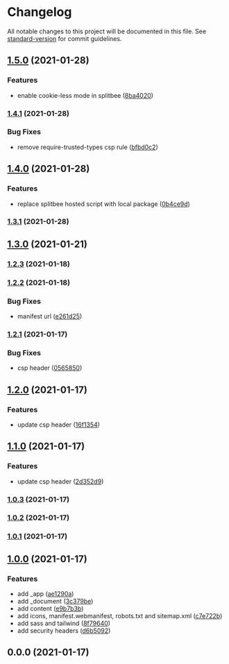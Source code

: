 # Changelog

All notable changes to this project will be documented in this file. See [standard-version](https://github.com/conventional-changelog/standard-version) for commit guidelines.

## [1.5.0](https://github.com/karmasakshi/uma-goyal/compare/v1.4.1...v1.5.0) (2021-01-28)


### Features

* enable cookie-less mode in splitbee ([8ba4020](https://github.com/karmasakshi/uma-goyal/commit/8ba4020dceb1a083e426129112f7e3eff959f0aa))

### [1.4.1](https://github.com/karmasakshi/uma-goyal/compare/v1.4.0...v1.4.1) (2021-01-28)


### Bug Fixes

* remove require-trusted-types csp rule ([bfbd0c2](https://github.com/karmasakshi/uma-goyal/commit/bfbd0c24de5d0aca0a13239535f5dbf8d381971c))

## [1.4.0](https://github.com/karmasakshi/uma-goyal/compare/v1.3.1...v1.4.0) (2021-01-28)


### Features

* replace splitbee hosted script with local package ([0b4ce9d](https://github.com/karmasakshi/uma-goyal/commit/0b4ce9d5137affa9b6c257f65be416606ca6700d))

### [1.3.1](https://github.com/karmasakshi/uma-goyal/compare/v1.3.0...v1.3.1) (2021-01-28)

## [1.3.0](https://github.com/karmasakshi/uma-goyal/compare/v1.2.3...v1.3.0) (2021-01-21)

### [1.2.3](https://github.com/karmasakshi/uma-goyal/compare/v1.2.2...v1.2.3) (2021-01-18)

### [1.2.2](https://github.com/karmasakshi/uma-goyal/compare/v1.2.1...v1.2.2) (2021-01-18)


### Bug Fixes

* manifest url ([e261d25](https://github.com/karmasakshi/uma-goyal/commit/e261d25adcd6a99fcc03bf207ffc5c1d494a48cc))

### [1.2.1](https://github.com/karmasakshi/uma-goyal/compare/v1.2.0...v1.2.1) (2021-01-17)


### Bug Fixes

* csp header ([0565850](https://github.com/karmasakshi/uma-goyal/commit/0565850505058d2ea989bbb08bb444f91b600733))

## [1.2.0](https://github.com/karmasakshi/uma-goyal/compare/v1.1.0...v1.2.0) (2021-01-17)


### Features

* update csp header ([16f1354](https://github.com/karmasakshi/uma-goyal/commit/16f1354809d51333c93f688dcd3b2357b911ef92))

## [1.1.0](https://github.com/karmasakshi/uma-goyal/compare/v1.0.3...v1.1.0) (2021-01-17)


### Features

* update csp header ([2d352d9](https://github.com/karmasakshi/uma-goyal/commit/2d352d940359701bd55b337d816633db1b3b5b2b))

### [1.0.3](https://github.com/karmasakshi/uma-goyal/compare/v1.0.2...v1.0.3) (2021-01-17)

### [1.0.2](https://github.com/karmasakshi/uma-goyal/compare/v1.0.1...v1.0.2) (2021-01-17)

### [1.0.1](https://github.com/karmasakshi/uma-goyal/compare/v1.0.0...v1.0.1) (2021-01-17)

## [1.0.0](https://github.com/karmasakshi/uma-goyal/compare/v0.0.0...v1.0.0) (2021-01-17)


### Features

* add _app ([ae1290a](https://github.com/karmasakshi/uma-goyal/commit/ae1290a02b34a4cf6b9e1fd2aa838926d507f54c))
* add _document ([3c379be](https://github.com/karmasakshi/uma-goyal/commit/3c379be95fd8c1d696ac5cca50b0219366ea7f7b))
* add content ([e9b7b3b](https://github.com/karmasakshi/uma-goyal/commit/e9b7b3b6b70fee4ccfca811da21533d7bf038595))
* add icons, manifest.webmanifest, robots.txt and sitemap.xml ([c7e722b](https://github.com/karmasakshi/uma-goyal/commit/c7e722bee0e7071281811d1516559d009d6e3eaf))
* add sass and tailwind ([8f79640](https://github.com/karmasakshi/uma-goyal/commit/8f796406b734f7e70b27ad0031e9ab17d8b26757))
* add security headers ([d6b5092](https://github.com/karmasakshi/uma-goyal/commit/d6b5092456b54df16be39f75510a07b4b55068c8))

## 0.0.0 (2021-01-17)

